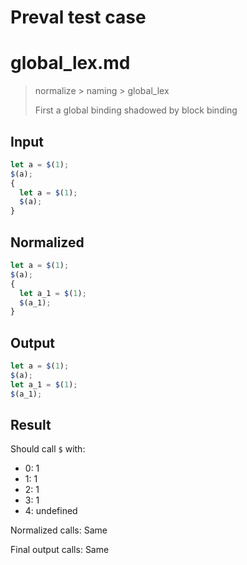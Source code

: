 # Preval test case

# global_lex.md

> normalize > naming > global_lex
>
> First a global binding shadowed by block binding

## Input

`````js filename=intro
let a = $(1);
$(a);
{
  let a = $(1);
  $(a);
}
`````

## Normalized

`````js filename=intro
let a = $(1);
$(a);
{
  let a_1 = $(1);
  $(a_1);
}
`````

## Output

`````js filename=intro
let a = $(1);
$(a);
let a_1 = $(1);
$(a_1);
`````

## Result

Should call `$` with:
 - 0: 1
 - 1: 1
 - 2: 1
 - 3: 1
 - 4: undefined

Normalized calls: Same

Final output calls: Same
